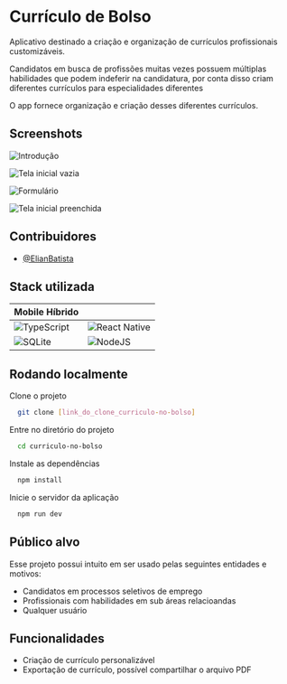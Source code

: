 
# Currículo de Bolso

Aplicativo destinado a criação e organização de currículos profissionais customizáveis.

Candidatos em busca de profissões muitas vezes possuem múltiplas habilidades que podem indeferir na candidatura, por conta disso criam diferentes currículos para especialidades diferentes

O app fornece organização e criação desses diferentes currículos.


## Screenshots

![Introdução](https://raw.githubusercontent.com/Elian-beep/assets_icons/main/curriculo_screenshot/Screenshot_2024-05-20-15-13-05-002_com.miui.videoplayer.jpg)

![Tela inicial vazia](https://raw.githubusercontent.com/Elian-beep/assets_icons/main/curriculo_screenshot/Screenshot_2024-05-20-15-13-14-046_com.miui.videoplayer.jpg)

![Formulário](https://raw.githubusercontent.com/Elian-beep/assets_icons/main/curriculo_screenshot/Screenshot_2024-05-20-15-13-59-513_com.miui.videoplayer.jpg)

![Tela inicial preenchida](https://raw.githubusercontent.com/Elian-beep/assets_icons/main/curriculo_screenshot/Screenshot_2024-05-20-15-14-13-814_com.miui.videoplayer.jpg)

## Contribuidores

- [@ElianBatista](https://www.linkedin.com/in/elian-batista/)
## Stack utilizada

| **Mobile Híbrido** |   |
|--------------|---|
| ![TypeScript](https://img.shields.io/badge/TypeScript-007ACC?style=for-the-badge&logo=typescript&logoColor=white) | ![React Native](https://img.shields.io/badge/React_Native-20232A?style=for-the-badge&logo=react&logoColor=61DAFB) |
| ![SQLite](https://img.shields.io/badge/SQLite-000?style=for-the-badge&logo=sqlite&logoColor=07405E) | ![NodeJS](https://img.shields.io/badge/node.js-6DA55F?style=for-the-badge&logo=node.js&logoColor=white) |

## Rodando localmente

Clone o projeto

```bash
  git clone [link_do_clone_curriculo-no-bolso]
```

Entre no diretório do projeto

```bash
  cd curriculo-no-bolso
```

Instale as dependências

```bash
  npm install
```

Inicie o servidor da aplicação

```bash
  npm run dev
```
## Público alvo

Esse projeto possui intuito em ser usado pelas seguintes entidades e motivos:

- Candidatos em processos seletivos de emprego
- Profissionais com habilidades em sub áreas relacioandas
- Qualquer usuário


## Funcionalidades

- Criação de currículo personalizável
- Exportação de currículo, possível compartilhar o arquivo PDF
